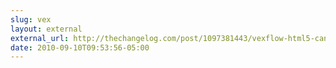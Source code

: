 ```yaml
---
slug: vex
layout: external
external_url: http://thechangelog.com/post/1097381443/vexflow-html5-canvas-javascript-library-music-and-guitar
date: 2010-09-10T09:53:56-05:00
---
```

